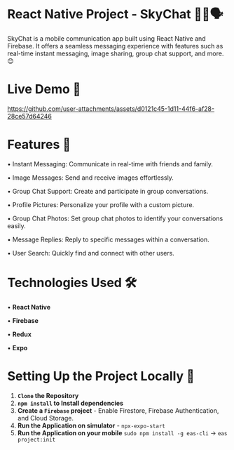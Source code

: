# React Native Project - SkyChat 💬📱🗣️

SkyChat is a mobile communication app built using React Native and Firebase. It offers a seamless messaging experience with features such as real-time instant messaging, image sharing, group chat support, and more. 😊

# Live Demo 📱


https://github.com/user-attachments/assets/d0121c45-1d11-44f6-af28-28ce57d64246


# Features 📖

• Instant Messaging: Communicate in real-time with friends and family.

• Image Messages: Send and receive images effortlessly.

• Group Chat Support: Create and participate in group conversations.

• Profile Pictures: Personalize your profile with a custom picture.

• Group Chat Photos: Set group chat photos to identify your conversations easily.

• Message Replies: Reply to specific messages within a conversation.

• User Search: Quickly find and connect with other users.

# Technologies Used 🛠️

• **React Native**

• **Firebase**

• **Redux**

• **Expo**

# Setting Up the Project Locally 📲

1. **`Clone` the Repository**
2. **`npm install` to Install dependencies**
3. **Create a `Firebase` project** - Enable Firestore, Firebase Authentication, and Cloud Storage.
4. **Run the Application on simulator** - `npx-expo-start`
5. **Run the Application on your mobile** `sudo npm install -g eas-cli` -> `eas project:init`
